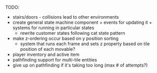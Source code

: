 TODO:
* stairs/doors - collisions lead to other environments
* create general state machine component + events for updating it + systems for running in particular states
  * rewrite customer states following cat state pattern
* make z-ordering occur based on y position sorting
  * system that runs each frame and sets z property based on tile position of each movable?
* player inventory and active item
* pathfinding support for multi-tile entities
* give up on pathfinding if it's taking too long (max # of attempts?)
